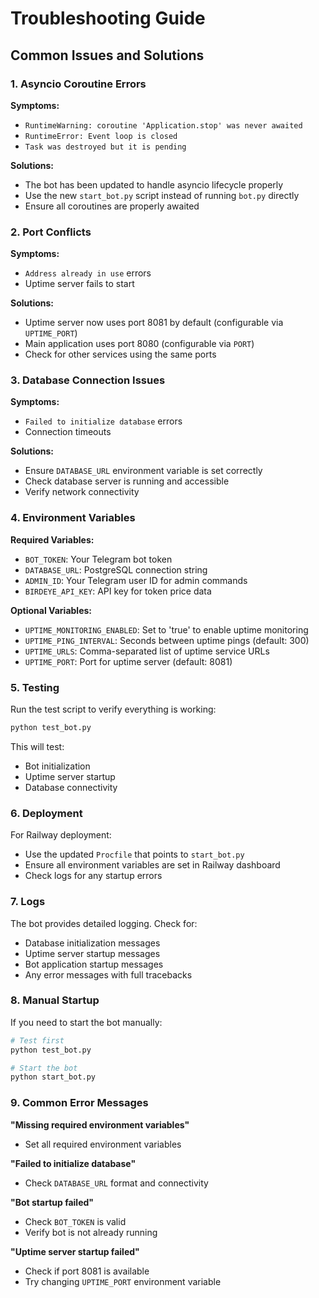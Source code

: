 # Troubleshooting Guide

## Common Issues and Solutions

### 1. Asyncio Coroutine Errors

**Symptoms:**
- `RuntimeWarning: coroutine 'Application.stop' was never awaited`
- `RuntimeError: Event loop is closed`
- `Task was destroyed but it is pending`

**Solutions:**
- The bot has been updated to handle asyncio lifecycle properly
- Use the new `start_bot.py` script instead of running `bot.py` directly
- Ensure all coroutines are properly awaited

### 2. Port Conflicts

**Symptoms:**
- `Address already in use` errors
- Uptime server fails to start

**Solutions:**
- Uptime server now uses port 8081 by default (configurable via `UPTIME_PORT`)
- Main application uses port 8080 (configurable via `PORT`)
- Check for other services using the same ports

### 3. Database Connection Issues

**Symptoms:**
- `Failed to initialize database` errors
- Connection timeouts

**Solutions:**
- Ensure `DATABASE_URL` environment variable is set correctly
- Check database server is running and accessible
- Verify network connectivity

### 4. Environment Variables

**Required Variables:**
- `BOT_TOKEN`: Your Telegram bot token
- `DATABASE_URL`: PostgreSQL connection string
- `ADMIN_ID`: Your Telegram user ID for admin commands
- `BIRDEYE_API_KEY`: API key for token price data

**Optional Variables:**
- `UPTIME_MONITORING_ENABLED`: Set to 'true' to enable uptime monitoring
- `UPTIME_PING_INTERVAL`: Seconds between uptime pings (default: 300)
- `UPTIME_URLS`: Comma-separated list of uptime service URLs
- `UPTIME_PORT`: Port for uptime server (default: 8081)

### 5. Testing

Run the test script to verify everything is working:

```bash
python test_bot.py
```

This will test:
- Bot initialization
- Uptime server startup
- Database connectivity

### 6. Deployment

For Railway deployment:
- Use the updated `Procfile` that points to `start_bot.py`
- Ensure all environment variables are set in Railway dashboard
- Check logs for any startup errors

### 7. Logs

The bot provides detailed logging. Check for:
- Database initialization messages
- Uptime server startup messages
- Bot application startup messages
- Any error messages with full tracebacks

### 8. Manual Startup

If you need to start the bot manually:

```bash
# Test first
python test_bot.py

# Start the bot
python start_bot.py
```

### 9. Common Error Messages

**"Missing required environment variables"**
- Set all required environment variables

**"Failed to initialize database"**
- Check `DATABASE_URL` format and connectivity

**"Bot startup failed"**
- Check `BOT_TOKEN` is valid
- Verify bot is not already running

**"Uptime server startup failed"**
- Check if port 8081 is available
- Try changing `UPTIME_PORT` environment variable 